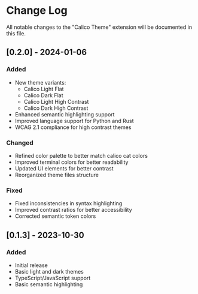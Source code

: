 # Change Log

All notable changes to the "Calico Theme" extension will be documented in this file.

## [0.2.0] - 2024-01-06

### Added
- New theme variants:
  - Calico Light Flat
  - Calico Dark Flat
  - Calico Light High Contrast
  - Calico Dark High Contrast
- Enhanced semantic highlighting support
- Improved language support for Python and Rust
- WCAG 2.1 compliance for high contrast themes

### Changed
- Refined color palette to better match calico cat colors
- Improved terminal colors for better readability
- Updated UI elements for better contrast
- Reorganized theme files structure

### Fixed
- Fixed inconsistencies in syntax highlighting
- Improved contrast ratios for better accessibility
- Corrected semantic token colors

## [0.1.3] - 2023-10-30

### Added
- Initial release
- Basic light and dark themes
- TypeScript/JavaScript support
- Basic semantic highlighting 